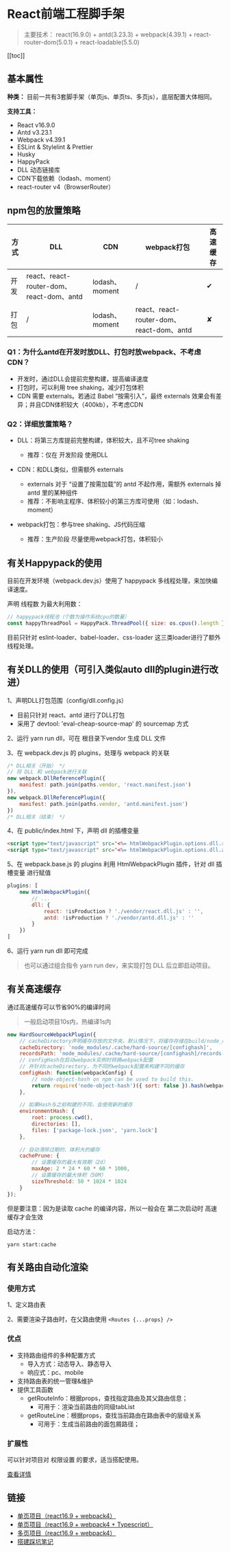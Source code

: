 # React前端工程脚手架
> 主要技术： react(16.9.0) + antd(3.23.3) + webpack(4.39.1) + react-router-dom(5.0.1) + react-loadable(5.5.0)

[[toc]]


## 基本属性
**种类：** 目前一共有3套脚手架（单页js、单页ts、多页js），底层配置大体相同。

**支持工具：**
  - React v16.9.0
  - Antd v3.23.1
  - Webpack v4.39.1
  - ESLint & Stylelint & Prettier
  - Husky
  - HappyPack
  - DLL 动态链接库
  - CDN下载依赖（lodash、moment）
  - react-router v4（BrowserRouter）

## npm包的放置策略
| 方式 | DLL | CDN | webpack打包 | 高速缓存 |
|--|--|--|--|--|
| 开发 | react、react-router-dom、react-dom、antd | lodash、moment | / | ✔ |
| 打包 | / | lodash、moment | react、react-router-dom、react-dom、antd | ✘ |

### Q1：为什么antd在开发时放DLL、打包时放webpack、不考虑CDN？
 - 开发时，通过DLL会提前完整构建，提高编译速度
 - 打包时，可以利用 tree shaking，减少打包体积
 - CDN 需要 externals。若通过 Babel “按需引入”，最终 externals 效果会有差异；并且CDN体积较大（400kb），不考虑CDN

### Q2：详细放置策略？
 - DLL：将第三方库提前完整构建，体积较大，且不可tree shaking
    - 推荐：仅在 开发阶段 使用DLL

 - CDN：和DLL类似，但需额外 externals
    - externals 对于 “设置了按需加载”的 antd 不起作用，需额外 externals 掉 antd 里的某种组件
    - 推荐：不影响主程序、体积较小的第三方库可使用（如：lodash、moment）

 - webpack打包：参与tree shaking、JS代码压缩
    - 推荐：生产阶段 尽量使用webpack打包，体积较小

## 有关Happypack的使用
目前在开发环境（webpack.dev.js）使用了 happypack 多线程处理，来加快编译速度。

声明 线程数 为最大利用数：

```js
// happypack线程池（个数为操作系统cpu的数量）
const happyThreadPool = HappyPack.ThreadPool({ size: os.cpus().length });
```
目前只针对 eslint-loader、babel-loader、css-loader 这三类loader进行了额外线程处理。


## 有关DLL的使用（可引入类似auto dll的plugin进行改进）
1、声明DLL打包范围（config/dll.config.js）
 - 目前只针对 react、antd 进行了DLL打包
 - 采用了 devtool: 'eval-cheap-source-map' 的 sourcemap 方式

2、运行 yarn run dll，可在 根目录下vendor 生成 DLL 文件

3、在 webpack.dev.js 的 plugins，处理与 webpack 的关联
```js
/* DLL相关（开始） */
// 将 DLL 和 webpack进行关联
new webpack.DllReferencePlugin({
    manifest: path.join(paths.vendor, 'react.manifest.json')
}),
new webpack.DllReferencePlugin({
    manifest: path.join(paths.vendor, 'antd.manifest.json')
})
/* DLL相关（结束） */
```

4、在 public/index.html 下，声明 dll 的插槽变量
```html
<script type="text/javascript" src="<%= htmlWebpackPlugin.options.dll.react %>"></script>
<script type="text/javascript" src="<%= htmlWebpackPlugin.options.dll.antd %>"></script>
```

5、在 webpack.base.js 的 plugins 利用 HtmlWebpackPlugin 插件，针对 dll 插槽变量 进行赋值
```js
plugins: [ 
    new HtmlWebpackPlugin({
        // ...
        dll: {
            react: !isProduction ? './vendor/react.dll.js' : '',
            antd: !isProduction ? './vendor/antd.dll.js' : ''
        }
    })
]
```

6、运行 yarn run dll 即可完成
> 也可以通过组合指令 yarn run dev，来实现打包 DLL 后立即启动项目。

## 有关高速缓存
通过高速缓存可以节省90%的编译时间
> 一般启动项目10s内，热编译1s内

```js
new HardSourceWebpackPlugin({
    // cacheDirectory声明缓存存放的文件夹。默认情况下，将缓存存储在build/node_modules下的目录中
    cacheDirectory: 'node_modules/.cache/hard-source/[confighash]',
    recordsPath: 'node_modules/.cache/hard-source/[confighash]/records.json',
    // configHash在启动webpack实例时转换webpack配置
    // 并针对cacheDirectory，为不同的webpack配置来构建不同的缓存
    configHash: function(webpackConfig) {
        // node-object-hash on npm can be used to build this.
        return require('node-object-hash')({ sort: false }).hash(webpackConfig);
    },
  
    // 如果Hash与之前构建的不同，会使用新的缓存
    environmentHash: {
        root: process.cwd(),
        directories: [],
        files: ['package-lock.json', 'yarn.lock']
    },
 
    // 自动清除过期的、体积大的缓存
    cachePrune: {
        // 设置缓存的最大有效期（2d）
        maxAge: 2 * 24 * 60 * 60 * 1000,
        // 设置缓存的最大体积（50M）
        sizeThreshold: 50 * 1024 * 1024
    }
});
```

但是要注意：因为是读取 cache 的编译内容，所以一般会在 第二次启动时 高速缓存才会生效


启动方法：
```
yarn start:cache
```

## 有关路由自动化渲染

### 使用方式
1、定义路由表

2、需要渲染子路由时，在父路由使用 `<Routes {...props} />`


### 优点
 - 支持路由组件的多种配置方式
    - 导入方式：动态导入、静态导入
    - 响应式：pc、mobile
 - 支持路由表的统一管理&维护
 - 提供工具函数
    - getRouteInfo：根据props，查找指定路由及其父路由信息；
        - 可用于：渲染当前路由的同级tabList
    - getRouteLine：根据props，查找当前路由在路由表中的层级关系
        - 可用于：生成当前路由的面包屑路径；


### 扩展性
可以针对项目对 权限设置 的要求，适当搭配使用。

[查看详情](./DEMO.md)


## 链接
 - [单页项目（react16.9 + webpack4）](https://github.com/netease-frontend-institute/ehr-react-template/tree/single/js')
 - [单页项目（react16.9 + webpack4 + Typescript）](https://github.com/netease-frontend-institute/ehr-react-template/tree/single/ts')
 - [多页项目（react16.9 + webpack4）](https://github.com/netease-frontend-institute/ehr-react-template/tree/multiple/js')
 - [搭建踩坑笔记](./react-project-note)
